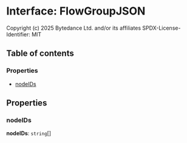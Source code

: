 # Interface: FlowGroupJSON

Copyright (c) 2025 Bytedance Ltd. and/or its affiliates
SPDX-License-Identifier: MIT

## Table of contents

### Properties

* [nodeIDs](/en/auto-docs/fixed-layout-editor/interfaces/FlowGroupJSON.md#nodeids)

## Properties

### nodeIDs

**nodeIDs**: `string`\[]
